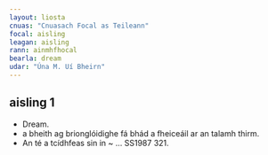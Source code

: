 ```yaml
---
layout: liosta
cnuas: "Cnuasach Focal as Teileann"
focal: aisling
leagan: aisling
rann: ainmhfhocal
bearla: dream
udar: "Úna M. Uí Bheirn"
---
```


## aisling 1

* Dream.
* a bheith ag brionglóidighe fá bhád a fheiceáil ar an talamh thirm.
* An té a tcídhfeas sin in ~ … SS1987 321.
